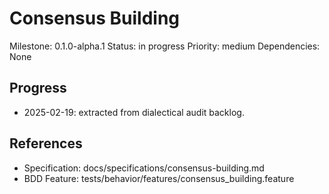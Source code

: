 # Consensus Building
Milestone: 0.1.0-alpha.1
Status: in progress
Priority: medium
Dependencies: None

## Progress
- 2025-02-19: extracted from dialectical audit backlog.

## References
- Specification: docs/specifications/consensus-building.md
- BDD Feature: tests/behavior/features/consensus_building.feature
